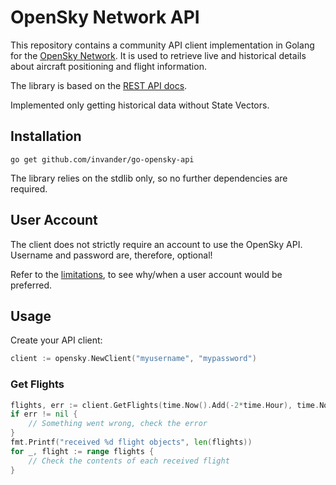 # OpenSky Network API

This repository contains a community API client implementation in Golang for the [OpenSky Network](https://opensky-network.org/).
It is used to retrieve live and historical details about aircraft positioning and flight information.

The library is based on the [REST API docs](https://opensky-network.org/apidoc/rest.html).

Implemented only getting historical data without State Vectors. 

## Installation

```
go get github.com/invander/go-opensky-api
```

The library relies on the stdlib only, so no further dependencies are required.

## User Account

The client does not strictly require an account to use the OpenSky API. Username and password are, therefore, optional!

Refer to the [limitations](https://opensky-network.org/apidoc/rest.html#limitations), to see why/when a user account would be preferred.

## Usage

Create your API client:
```go
client := opensky.NewClient("myusername", "mypassword")
```

### Get Flights

```go
flights, err := client.GetFlights(time.Now().Add(-2*time.Hour), time.Now())
if err != nil {
    // Something went wrong, check the error
}
fmt.Printf("received %d flight objects", len(flights))
for _, flight := range flights {
	// Check the contents of each received flight
}
```